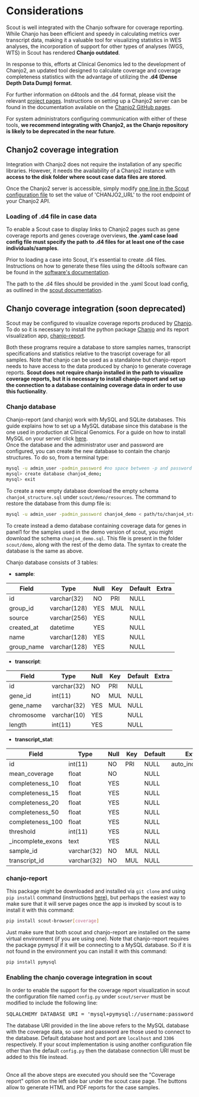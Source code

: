 # Considerations

Scout is well integrated with the Chanjo software for coverage reporting.
While Chanjo has been efficient and speedy in calculating metrics over transcript data, making it a valuable tool for visualizing statistics in WES analyses, the incorporation of support for other types of analyses (WGS, WTS) in Scout has rendered **Chanjo outdated**.

In response to this, efforts at Clinical Genomics led to the development of Chanjo2, an updated tool designed to calculate coverage and coverage completeness statistics with the advantage of utilizing the **.d4 (Dense Depth Data Dump) format**.

For further information on d4tools and the .d4 format, please visit the relevant [project pages][d4tools].
Instructions on setting up a Chanjo2 server can be found in the documentation available on the [Chanjo2 GitHub pages][chanjo2].

For system administrators configuring communication with either of these tools, **we recommend integrating with Chanjo2, as the Chanjo repository is likely to be deprecated in the near future**.


## Chanjo2 coverage integration

Integration with Chanjo2 does not require the installation of any specific libraries.
However, it needs the availability of a Chanjo2 instance with **access to the disk folder where scout case data files are stored**.

Once the Chanjo2 server is accessible, simply modify [one line in the Scout configuration file](https://github.com/Clinical-Genomics/scout/blob/1b5ca112ca7d8668269d2c3b4cc2e16b3f82bc50/scout/server/config.py#L45) to set the value of 'CHANJO2_URL' to the root endpoint of your Chanjo2 API.

### Loading of .d4 file in case data

To enable a Scout case to display links to Chanjo2 pages such as gene coverage reports and genes coverage overviews, **the .yaml case load config file must specify the path to .d4 files for at least one of the case individuals/samples**.

Prior to loading a case into Scout, it's essential to create .d4 files. Instructions on how to generate these files using the d4tools software can be found in the [software's documentation][d4tools_create].

The path to the .d4 files should be provided in the .yaml Scout load config, as outlined in the [scout documentation](load-config.md).


## Chanjo coverage integration (soon deprecated)

Scout may be configured to visualize coverage reports produced by [Chanjo][chanjo].
To do so it is necessary to install the python package [Chanjo][chanjo] and its report visualization app, [chanjo-report][chanjo-report].

Both these programs require a database to store samples names, transcript specifications and statistics relative to the trascript coverage for all samples. Note that chanjo can be used as a standalone but chanjo-report needs to have access to the data produced by chanjo to generate coverage reports. **Scout does not require chanjo installed in the path to visualize coverage reports, but it is necessary to install chanjo-report and set up the connection to a database containing coverage data in order to use this fuctionality**.

### Chanjo database
Chanjo-report (and chanjo) work with MySQL and SQLite databases. This guide explains how to set up a MySQL database since this database is the one used in production at Clinical Genomics. For a guide on how to install MySQL on your server click [here](https://dev.mysql.com/doc/mysql-getting-started/en/). <br>
Once the database and the administrator user and password are configured, you can create the new database to contain the chanjo structures. To do so, from a terminal type:

```bash
mysql -u admin_user -padmin_password #no space between -p and password
mysql> create database chanjo4_demo;
mysql> exit
```
To create a new empty database download the empty schema `chanjo4_structure.sql` under `scout/demo/resources`. The command to restore the database from this dump file is:
```bash
mysql -u admin_user -padmin_password chanjo4_demo < path/to/chanjo4_structure.sql #no space between -p and password
```

To create instead a demo database containing coverage data for genes in panel1 for the samples used in the demo version of scout, you might download the schema `chanjo4_demo.sql`. This file is present in the folder `scout/demo`, along with the rest of the demo data. The syntax to create the database is the same as above.

Chanjo database consists of 3 tables:
- **sample**:

| Field      | Type         | Null | Key | Default | Extra |
|------------|--------------|------|-----|---------|-------|
| id         | varchar(32)  | NO   | PRI | NULL    |       |
| group_id   | varchar(128) | YES  | MUL | NULL    |       |
| source     | varchar(256) | YES  |     | NULL    |       |
| created_at | datetime     | YES  |     | NULL    |       |
| name       | varchar(128) | YES  |     | NULL    |       |
| group_name | varchar(128) | YES  |     | NULL    |&nbsp; |


- **transcript**:

| Field      | Type        | Null | Key | Default | Extra |
|------------|-------------|------|-----|---------|-------|
| id         | varchar(32) | NO   | PRI | NULL    |       |
| gene_id    | int(11)     | NO   | MUL | NULL    |       |
| gene_name  | varchar(32) | YES  | MUL | NULL    |       |
| chromosome | varchar(10) | YES  |     | NULL    |       |
| length     | int(11)     | YES  |     | NULL    |&nbsp; |


- **transcript_stat**:

| Field             | Type        | Null | Key | Default | Extra
|-------------------|-------------|------|-----|---------|----------------|
| id                | int(11)     | NO   | PRI | NULL    | auto_increment |
| mean_coverage     | float       | NO   |     | NULL    |                |
| completeness_10   | float       | YES  |     | NULL    |                |
| completeness_15   | float       | YES  |     | NULL    |                |
| completeness_20   | float       | YES  |     | NULL    |                |
| completeness_50   | float       | YES  |     | NULL    |                |
| completeness_100  | float       | YES  |     | NULL    |                |
| threshold         | int(11)     | YES  |     | NULL    |                |
| _incomplete_exons | text        | YES  |     | NULL    |                |
| sample_id         | varchar(32) | NO   | MUL | NULL    |                |
| transcript_id     | varchar(32) | NO   | MUL | NULL    |&nbsp;          |


### chanjo-report

This package might be downloaded and installed via `git clone` and using `pip install` command (instructions [here](https://github.com/robinandeer/chanjo-report)), but perhaps the easiest way to make sure that it will serve pages once the app is invoked by scout is to install it with this command:
```bash
pip install scout-browser[coverage]
```
Just make sure that both scout and chanjo-report are installed on the same virtual environment (if you are using one).
Note that chanjo-report requires the package pymysql if it will be connecting to a MySQL database. So if it is not found in the environment you can install it with this command:
```bash
pip install pymysql
```

### Enabling the chanjo coverage integration in scout
In order to enable the support for the coverage report visualization in scout the configuration file named `config.py` under `scout/server` must be modified to include the following line:
<pre>
SQLALCHEMY_DATABASE_URI = 'mysql+pymysql://username:password@host:port/chanjo4_demo'
</pre>
The database URI provided in the line above refers to the MySQL database with the coverage data, so user and password are those used to connect to the database. Default database host and port are `localhost` and `3306` respectively.
If your scout implementation is using another configuration file other than the default `config.py` then the database connection URI must be added to this file instead.

<br>
Once all the above steps are executed you should see the "Coverage report" option on the left side bar under the scout case page. The buttons allow to generate HTML and PDF reports for the case samples.

[d4tools]: https://github.com/38/d4-format
[d4tools_create]: https://github.com/38/d4-format?tab=readme-ov-file#basic-usage-by-examples-each-should-take-seconds
[chanjo]: https://github.com/Clinical-Genomics/chanjo
[chanjo2]: https://github.com/Clinical-Genomics/chanjo2
[chanjo-report]: https://github.com/robinandeer/chanjo-report
